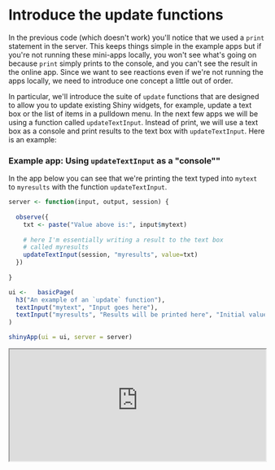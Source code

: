 # Introduce the update functions

In the previous code (which doesn't work) you'll notice that we used a `print` statement in the server. This keeps things simple in the example apps but if you're not running these mini-apps locally, you won't see what's going on because `print` simply prints to the console, and you can't see the result in the online app. Since we want to see reactions even if we're not running the apps locally, we need to introduce one concept a little out of order.

In particular, we'll introduce the suite of `update` functions that are designed to allow you to update existing Shiny widgets, for example, update a text box or the list of items in a pulldown menu. In the next few apps we will be using a function called `updateTextInput`. Instead of print, we will use a text box as a console and print results to the text box with `updateTextInput`. Here is an example:

### Example app: Using `updateTextInput` as a "console""

In the app below you can see that we're printing the text typed into `mytext` to `myresults` with the function `updateTextInput`.

```r
server <- function(input, output, session) {
  
  observe({
    txt <- paste("Value above is:", input$mytext)
    
    # here I'm essentially writing a result to the text box
    # called myresults
    updateTextInput(session, "myresults", value=txt)
  })
  
}

ui <-   basicPage(
  h3("An example of an `update` function"),
  textInput("mytext", "Input goes here"),
  textInput("myresults", "Results will be printed here", "Initial value")
)

shinyApp(ui = ui, server = server)
```

<iframe style="width:100%; height:220px;" src='http://shiny.nextlevelanalytics.com/apps/shinyapps/app12'></iframe>